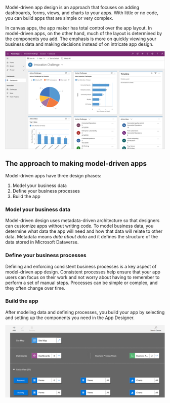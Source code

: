 Model-driven app design is an approach that focuses on adding dashboards, forms, views, and charts to your apps. With little or no code, you can build apps that are simple or very complex.

In canvas apps, the app maker has total control over the app layout. In model-driven apps, on the other hand, much of the layout is determined by the components you add. The emphasis is more on quickly viewing your business data and making decisions instead of on intricate app design.

![Sample model-driven app](../media/updated-model-app-sample.png)

## The approach to making model-driven apps
Model-driven apps have three design phases:

1. Model your business data
1. Define your business processes
1. Build the app

### Model your business data
Model-driven design uses metadata-driven architecture so that designers can customize apps without writing code. To model business data, you determine what data the app will need and how that data will relate to other data. Metadata means *data about data* and it defines the structure of the data stored in Microsoft Dataverse.

### Define your business processes
Defining and enforcing consistent business processes is a key aspect of model-driven app design. Consistent processes help ensure that your app users can focus on their work and not worry about having to remember to perform a set of manual steps. Processes can be simple or complex, and they often change over time.

### Build the app
After modeling data and defining processes, you build your app by selecting and setting up the components you need in the App Designer.

![App Designer](../media/app-designer.png)
